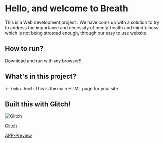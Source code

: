 # Hello, and welcome to Breath
This is a Web development project . We have come up with a solution to try to address the importance and necessity of mental health and mindfulness which is not being stressed enough, through our easy to use website.

## How to run?

Download and run with any browser!!
## What's in this project?

← `index.html`: This is the main HTML page for your site.


## Built this with Glitch!
![Glitch](https://cdn.glitch.com/a9975ea6-8949-4bab-addb-8a95021dc2da%2FLogo_Color.svg?v=1602781328576) 


[Glitch](https://glitch.com/edit/#!/breath-lk)

[APP-Preview ](https://breath-lk.glitch.me)

